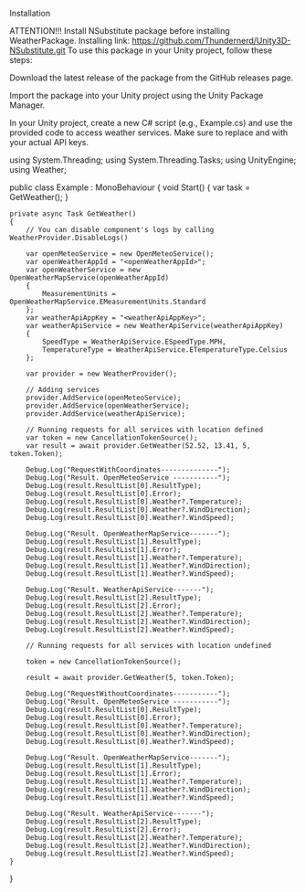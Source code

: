Installation

ATTENTION!!! Install NSubstitute package before installing WeatherPackage. Installing link: https://github.com/Thundernerd/Unity3D-NSubstitute.git
To use this package in your Unity project, follow these steps:

Download the latest release of the package from the GitHub releases page.

Import the package into your Unity project using the Unity Package Manager.

In your Unity project, create a new C# script (e.g., Example.cs) and use the provided code to access weather services. Make sure to replace <openWeatherAppId> and <weatherApiAppKey> with your actual API keys.

using System.Threading;
using System.Threading.Tasks;
using UnityEngine;
using Weather;

public class Example : MonoBehaviour
{
    void Start()
    {
        var task = GetWeather();
    }

    private async Task GetWeather()
    {
        // You can disable component's logs by calling WeatherProvider.DisableLogs()

        var openMeteoService = new OpenMeteoService();
        var openWeatherAppId = "<openWeatherAppId>";
        var openWeatherService = new OpenWeatherMapService(openWeatherAppId)
        {
            MeasurementUnits = OpenWeatherMapService.EMeasurementUnits.Standard
        };
        var weatherApiAppKey = "<weatherApiAppKey>";
        var weatherApiService = new WeatherApiService(weatherApiAppKey)
        {
            SpeedType = WeatherApiService.ESpeedType.MPH,
            TemperatureType = WeatherApiService.ETemperatureType.Celsius
        };

        var provider = new WeatherProvider();

        // Adding services
        provider.AddService(openMeteoService);
        provider.AddService(openWeatherService);
        provider.AddService(weatherApiService);

        // Running requests for all services with location defined
        var token = new CancellationTokenSource();
        var result = await provider.GetWeather(52.52, 13.41, 5, token.Token);

		Debug.Log("RequestWithCoordinates--------------");
        Debug.Log("Result. OpenMeteoService -----------");
        Debug.Log(result.ResultList[0].ResultType);
        Debug.Log(result.ResultList[0].Error);
        Debug.Log(result.ResultList[0].Weather?.Temperature);
        Debug.Log(result.ResultList[0].Weather?.WindDirection);
        Debug.Log(result.ResultList[0].Weather?.WindSpeed);

        Debug.Log("Result. OpenWeatherMapService-------");
        Debug.Log(result.ResultList[1].ResultType);
        Debug.Log(result.ResultList[1].Error);
        Debug.Log(result.ResultList[1].Weather?.Temperature);
        Debug.Log(result.ResultList[1].Weather?.WindDirection);
        Debug.Log(result.ResultList[1].Weather?.WindSpeed);

        Debug.Log("Result. WeatherApiService-------");
        Debug.Log(result.ResultList[2].ResultType);
        Debug.Log(result.ResultList[2].Error);
        Debug.Log(result.ResultList[2].Weather?.Temperature);
        Debug.Log(result.ResultList[2].Weather?.WindDirection);
        Debug.Log(result.ResultList[2].Weather?.WindSpeed);

        // Running requests for all services with location undefined

        token = new CancellationTokenSource();

        result = await provider.GetWeather(5, token.Token);

		Debug.Log("RequestWithoutCoordinates-----------");
        Debug.Log("Result. OpenMeteoService -----------");
        Debug.Log(result.ResultList[0].ResultType);
        Debug.Log(result.ResultList[0].Error);
        Debug.Log(result.ResultList[0].Weather?.Temperature);
        Debug.Log(result.ResultList[0].Weather?.WindDirection);
        Debug.Log(result.ResultList[0].Weather?.WindSpeed);

        Debug.Log("Result. OpenWeatherMapService-------");
        Debug.Log(result.ResultList[1].ResultType);
        Debug.Log(result.ResultList[1].Error);
        Debug.Log(result.ResultList[1].Weather?.Temperature);
        Debug.Log(result.ResultList[1].Weather?.WindDirection);
        Debug.Log(result.ResultList[1].Weather?.WindSpeed);

        Debug.Log("Result. WeatherApiService-------");
        Debug.Log(result.ResultList[2].ResultType);
        Debug.Log(result.ResultList[2].Error);
        Debug.Log(result.ResultList[2].Weather?.Temperature);
        Debug.Log(result.ResultList[2].Weather?.WindDirection);
        Debug.Log(result.ResultList[2].Weather?.WindSpeed);
    }
}
